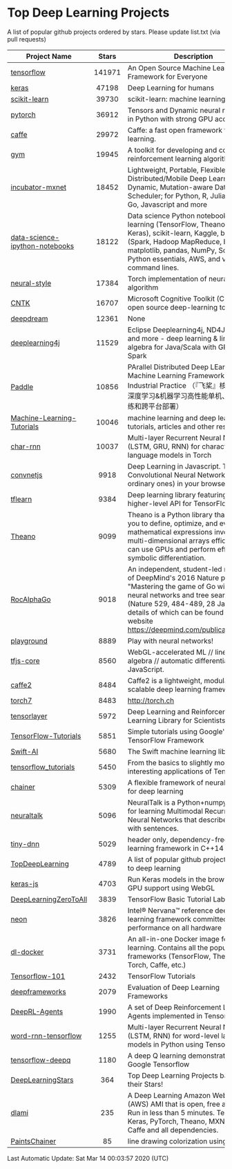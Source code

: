 # Top Deep Learning Projects
A list of popular github projects ordered by stars.
Please update list.txt (via pull requests)

|Project Name| Stars | Description |
| ---------- |:-----:| ----------- |
| [tensorflow](https://github.com/tensorflow/tensorflow) | 141971 | An Open Source Machine Learning Framework for Everyone |
| [keras](https://github.com/keras-team/keras) | 47198 | Deep Learning for humans |
| [scikit-learn](https://github.com/scikit-learn/scikit-learn) | 39730 | scikit-learn: machine learning in Python |
| [pytorch](https://github.com/pytorch/pytorch) | 36912 | Tensors and Dynamic neural networks in Python with strong GPU acceleration |
| [caffe](https://github.com/BVLC/caffe) | 29972 | Caffe: a fast open framework for deep learning. |
| [gym](https://github.com/openai/gym) | 19945 | A toolkit for developing and comparing reinforcement learning algorithms. |
| [incubator-mxnet](https://github.com/apache/incubator-mxnet) | 18452 | Lightweight, Portable, Flexible Distributed/Mobile Deep Learning with Dynamic, Mutation-aware Dataflow Dep Scheduler; for Python, R, Julia, Scala, Go, Javascript and more |
| [data-science-ipython-notebooks](https://github.com/donnemartin/data-science-ipython-notebooks) | 18122 | Data science Python notebooks: Deep learning (TensorFlow, Theano, Caffe, Keras), scikit-learn, Kaggle, big data (Spark, Hadoop MapReduce, HDFS), matplotlib, pandas, NumPy, SciPy, Python essentials, AWS, and various command lines. |
| [neural-style](https://github.com/jcjohnson/neural-style) | 17384 | Torch implementation of neural style algorithm |
| [CNTK](https://github.com/microsoft/CNTK) | 16707 | Microsoft Cognitive Toolkit (CNTK), an open source deep-learning toolkit |
| [deepdream](https://github.com/google/deepdream) | 12361 | None |
| [deeplearning4j](https://github.com/eclipse/deeplearning4j) | 11529 | Eclipse Deeplearning4j, ND4J, DataVec and more - deep learning & linear algebra for Java/Scala with GPUs + Spark |
| [Paddle](https://github.com/PaddlePaddle/Paddle) | 10856 | PArallel Distributed Deep LEarning: Machine Learning Framework from Industrial Practice （『飞桨』核心框架，深度学习&机器学习高性能单机、分布式训练和跨平台部署） |
| [Machine-Learning-Tutorials](https://github.com/ujjwalkarn/Machine-Learning-Tutorials) | 10046 | machine learning and deep learning tutorials, articles and other resources  |
| [char-rnn](https://github.com/karpathy/char-rnn) | 10037 | Multi-layer Recurrent Neural Networks (LSTM, GRU, RNN) for character-level language models in Torch |
| [convnetjs](https://github.com/karpathy/convnetjs) | 9918 | Deep Learning in Javascript. Train Convolutional Neural Networks (or ordinary ones) in your browser. |
| [tflearn](https://github.com/tflearn/tflearn) | 9384 | Deep learning library featuring a higher-level API for TensorFlow. |
| [Theano](https://github.com/Theano/Theano) | 9099 | Theano is a Python library that allows you to define, optimize, and evaluate mathematical expressions involving multi-dimensional arrays efficiently. It can use GPUs and perform efficient symbolic differentiation. |
| [RocAlphaGo](https://github.com/Rochester-NRT/RocAlphaGo) | 9018 | An independent, student-led replication of DeepMind's 2016 Nature publication, "Mastering the game of Go with deep neural networks and tree search" (Nature 529, 484-489, 28 Jan 2016), details of which can be found on their website https://deepmind.com/publications.html. |
| [playground](https://github.com/tensorflow/playground) | 8889 | Play with neural networks! |
| [tfjs-core](https://github.com/tensorflow/tfjs-core) | 8560 | WebGL-accelerated ML // linear algebra // automatic differentiation for JavaScript. |
| [caffe2](https://github.com/facebookarchive/caffe2) | 8484 | Caffe2 is a lightweight, modular, and scalable deep learning framework. |
| [torch7](https://github.com/torch/torch7) | 8483 | http://torch.ch |
| [tensorlayer](https://github.com/tensorlayer/tensorlayer) | 5972 | Deep Learning and Reinforcement Learning Library for Scientists 🔥 |
| [TensorFlow-Tutorials](https://github.com/nlintz/TensorFlow-Tutorials) | 5851 | Simple tutorials using Google's TensorFlow Framework |
| [Swift-AI](https://github.com/Swift-AI/Swift-AI) | 5680 | The Swift machine learning library. |
| [tensorflow_tutorials](https://github.com/pkmital/tensorflow_tutorials) | 5450 | From the basics to slightly more interesting applications of Tensorflow |
| [chainer](https://github.com/chainer/chainer) | 5309 | A flexible framework of neural networks for deep learning |
| [neuraltalk](https://github.com/karpathy/neuraltalk) | 5096 | NeuralTalk is a Python+numpy project for learning Multimodal Recurrent Neural Networks that describe images with sentences. |
| [tiny-dnn](https://github.com/tiny-dnn/tiny-dnn) | 5029 | header only, dependency-free deep learning framework in C++14 |
| [TopDeepLearning](https://github.com/aymericdamien/TopDeepLearning) | 4789 | A list of popular github projects related to deep learning |
| [keras-js](https://github.com/transcranial/keras-js) | 4703 | Run Keras models in the browser, with GPU support using WebGL |
| [DeepLearningZeroToAll](https://github.com/hunkim/DeepLearningZeroToAll) | 3839 | TensorFlow Basic Tutorial Labs |
| [neon](https://github.com/NervanaSystems/neon) | 3826 | Intel® Nervana™ reference deep learning framework committed to best performance on all hardware |
| [dl-docker](https://github.com/floydhub/dl-docker) | 3731 | An all-in-one Docker image for deep learning. Contains all the popular DL frameworks (TensorFlow, Theano, Torch, Caffe, etc.) |
| [Tensorflow-101](https://github.com/sjchoi86/Tensorflow-101) | 2432 | TensorFlow Tutorials |
| [deepframeworks](https://github.com/zer0n/deepframeworks) | 2079 | Evaluation of Deep Learning Frameworks |
| [DeepRL-Agents](https://github.com/awjuliani/DeepRL-Agents) | 1990 | A set of Deep Reinforcement Learning Agents implemented in Tensorflow. |
| [word-rnn-tensorflow](https://github.com/hunkim/word-rnn-tensorflow) | 1255 | Multi-layer Recurrent Neural Networks (LSTM, RNN) for word-level language models in Python using TensorFlow. |
| [tensorflow-deepq](https://github.com/siemanko/tensorflow-deepq) | 1180 | A deep Q learning demonstration using Google Tensorflow |
| [DeepLearningStars](https://github.com/hunkim/DeepLearningStars) | 364 | Top Deep Learning Projects based on their Stars! |
| [dlami](https://github.com/ritchieng/dlami) | 235 | A Deep Learning Amazon Web Service (AWS) AMI that is open, free and works. Run in less than 5 minutes. TensorFlow, Keras, PyTorch, Theano, MXNet, CNTK, Caffe and all dependencies. |
| [PaintsChainer](https://github.com/taizan/PaintsChainer) | 85 | line drawing colorization using chainer |

Last Automatic Update: Sat Mar 14 00:03:57 2020 (UTC)
